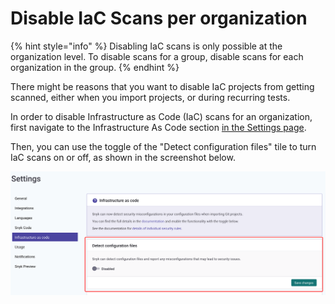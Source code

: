 # Disable IaC Scans per organization

{% hint style="info" %}
Disabling IaC scans is only possible at the organization level. To disable scans for a group, disable scans for each organization in the group.
{% endhint %}

There might be reasons that you want to disable IaC projects from getting scanned, either when you import projects, or during recurring tests.

In order to disable Infrastructure as Code (IaC) scans for an organization, first navigate to the Infrastructure As Code section [in the Settings page](https://app.snyk.io/manage/cloud-config).

Then, you can use the toggle of the "Detect configuration files" tile to turn IaC scans on or off, as shown in the screenshot below.

![](<../../.gitbook/assets/image (142).png>)
